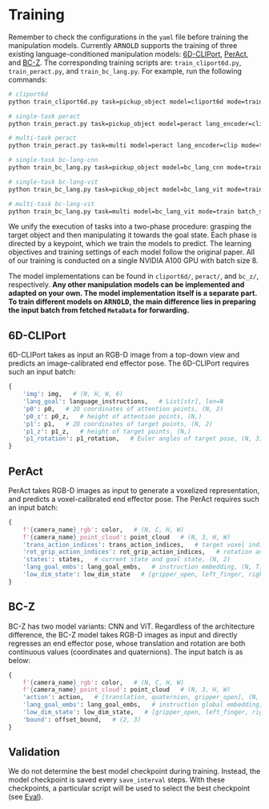 # Training

Remember to check the configurations in the `yaml` file before training the manipulation models. Currently <tt>ARNOLD</tt> supports the training of three existing language-conditioned manipulation models: [6D-CLIPort](https://sites.google.com/ucsc.edu/vlmbench/home), [PerAct](https://peract.github.io/), and [BC-Z](https://sites.google.com/view/bc-z/home). The corresponding training scripts are: `train_cliport6d.py`, `train_peract.py`, and `train_bc_lang.py`. For example, run the following commands:

```bash
# cliport6d
python train_cliport6d.py task=pickup_object model=cliport6d mode=train batch_size=8 steps=100000

# single-task peract
python train_peract.py task=pickup_object model=peract lang_encoder=clip mode=train batch_size=8 steps=100000

# multi-task peract
python train_peract.py task=multi model=peract lang_encoder=clip mode=train batch_size=8 steps=200000

# single-task bc-lang-cnn
python train_bc_lang.py task=pickup_object model=bc_lang_cnn mode=train batch_size=8 steps=100000

# single-task bc-lang-vit
python train_bc_lang.py task=pickup_object model=bc_lang_vit mode=train batch_size=8 steps=100000

# multi-task bc-lang-vit
python train_bc_lang.py task=multi model=bc_lang_vit mode=train batch_size=8 steps=200000
```

We unify the execution of tasks into a two-phase procedure: grasping the target object and then manipulating it towards the goal state. Each phase is directed by a keypoint, which we train the models to predict. The learning objectives and training settings of each model follow the original paper. All of our training is conducted on a single NVIDIA A100 GPU with batch size 8.

The model implementations can be found in `cliport6d/`, `peract/`, and `bc_z/`, respectively. **Any other manipulation models can be implemented and adapted on your own. The model implementation itself is a separate part. To train different models on <tt>ARNOLD</tt>, the main difference lies in preparing the input batch from fetched `MetaData` for forwarding.**

## 6D-CLIPort

6D-CLIPort takes as input an RGB-D image from a top-down view and predicts an image-calibrated end effector pose. The 6D-CLIPort requires such an input batch:
```python
{
    'img': img,   # (N, H, W, 6)
    'lang_goal': language_instructions,   # List[str], len=N
    'p0': p0,   # 2D coordinates of attention points, (N, 2)
    'p0_z': p0_z,   # height of attention points, (N,)
    'p1': p1,   # 2D coordinates of target points, (N, 2)
    'p1_z': p1_z,   # height of target points, (N,)
    'p1_rotation': p1_rotation,   # Euler angles of target pose, (N, 3)
}
```

## PerAct

PerAct takes RGB-D images as input to generate a voxelized representation, and predicts a voxel-calibrated end effector pose. The PerAct requires such an input batch:
```python
{
    f'{camera_name}_rgb': color,   # (N, C, H, W)
    f'{camera_name}_point_cloud': point_cloud   # (N, 3, H, W)
    'trans_action_indices': trans_action_indices,   # target voxel indices, (N, 3)
    'rot_grip_action_indices': rot_grip_action_indices,   # rotation and gripper_open of target pose, (N, 4)
    'states': states,   # current state and goal state, (N, 2)
    'lang_goal_embs': lang_goal_embs,   # instruction embedding, (N, T, D)
    'low_dim_state': low_dim_state   # [gripper_open, left_finger, right_finger, timestep], (N, 4)
}
```

## BC-Z

BC-Z has two model variants: CNN and ViT. Regardless of the architecture difference, the BC-Z model takes RGB-D images as input and directly regresses an end effector pose, whose translation and rotation are both continuous values (coordinates and quaternions). The input batch is as below:
```python
{
    f'{camera_name}_rgb': color,   # (N, C, H, W)
    f'{camera_name}_point_cloud': point_cloud   # (N, 3, H, W)
    'action': action,   # [translation, quaternion, gripper_open], (N, 8)
    'lang_goal_embs': lang_goal_embs,   # instruction global embedding, (N, D)
    'low_dim_state': low_dim_state,   # [gripper_open, left_finger, right_finger, timestep], (N, 4)
    'bound': offset_bound,   # (2, 3)
}
```

## Validation
We do not determine the best model checkpoint during training. Instead, the model checkpoint is saved every `save_interval` steps. With these checkpoints, a particular script will be used to select the best checkpoint (see [Eval](../eval/index.md)).
